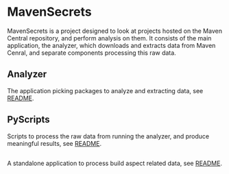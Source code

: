 # MavenSecrets
MavenSecrets is a project designed to look at projects hosted on the Maven Central repository, and perform analysis on them.
It consists of the main application, the analyzer, which downloads and extracts data from Maven Cenral, and separate components processing this raw data.

## Analyzer
The application picking packages to analyze and extracting data, see [README](analyzer/README.md).

## PyScripts
Scripts to process the raw data from running the analyzer, and produce meaningful results, see [README](pyscripts/README.md).

##
A standalone application to process build aspect related data, see [README](visualization-build-aspects/README.md).